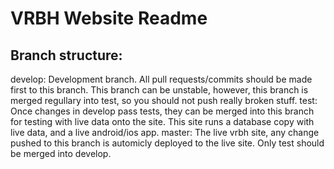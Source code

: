 VRBH Website Readme
========================

## Branch structure:
develop:    Development branch. All pull requests/commits should be made first to this branch. This branch can be
            unstable, however, this branch is merged regullary into test, so you should not push really broken stuff.
test:       Once changes in develop pass tests, they can be merged into this branch for testing with live data onto the
            site. This site runs a database copy with live data, and a live android/ios app.
master:     The live vrbh site, any change pushed to this branch is automicly deployed to the live site. Only test
            should be merged into develop.